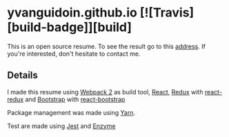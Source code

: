 # yvanguidoin.github.io [![Travis][build-badge]][build]

This is an open source resume.
To see the result go to this [address](https://yvanguidoin.github.io/).
If you're interested, don't hesitate to contact me.

## Details

I made this resume using [Webpack 2](https://webpack.js.org/) as build tool, [React](https://facebook.github.io/react/), [Redux](http://redux.js.org/) with [react-redux](https://github.com/reactjs/react-redux) and [Bootstrap](http://getbootstrap.com/) with [react-bootstrap](https://react-bootstrap.github.io/)

Package management was made using [Yarn](https://yarnpkg.com/).

Test are made using [Jest](https://facebook.github.io/jest/) and [Enzyme](http://airbnb.io/enzyme/)
